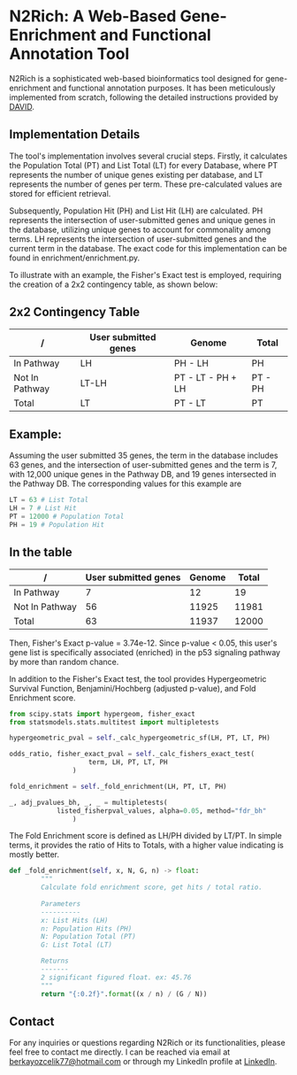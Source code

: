 # N2Rich: A Web-Based Gene-Enrichment and Functional Annotation Tool
N2Rich is a sophisticated web-based bioinformatics tool designed for gene-enrichment and functional annotation purposes. It has been meticulously implemented from scratch, following the detailed instructions provided by [DAVID](https://david.ncifcrf.gov/content.jsp?file=functional_annotation.html).

## Implementation Details
The tool's implementation involves several crucial steps. Firstly, it calculates the Population Total (PT) and List Total (LT) for every Database, where PT represents the number of unique genes existing per database, and LT represents the number of genes per term. These pre-calculated values are stored for efficient retrieval.

Subsequently, Population Hit (PH) and List Hit (LH) are calculated. PH represents the intersection of user-submitted genes and unique genes in the database, utilizing unique genes to account for commonality among terms. LH represents the intersection of user-submitted genes and the current term in the database. The exact code for this implementation can be found in enrichment/enrichment.py.

To illustrate with an example, the Fisher's Exact test is employed, requiring the creation of a 2x2 contingency table, as shown below:

2x2 Contingency Table
---------------------

| /  | User submitted genes | Genome | Total |
| ------------- | ------------- | ------------- |  ------------- |
| In Pathway  | LH  | PH - LH | PH |
| Not In Pathway | LT-LH  | PT - LT - PH + LH | PT - PH|
| Total | LT | PT - LT | PT |

Example:
-------
Assuming the user submitted 35 genes, the term in the database includes 63 genes, and the intersection of user-submitted genes and the term is 7, with 12,000 unique genes in the Pathway DB, and 19 genes intersected in the Pathway DB. The corresponding values for this example are 
```python
LT = 63 # List Total
LH = 7 # List Hit
PT = 12000 # Population Total
PH = 19 # Population Hit
```


In the table
---------------------

| / | User submitted genes | Genome | Total |
| ------------- | ------------- | ------------- |  ------------- |
| In Pathway  | 7  | 12 | 19 |
| Not In Pathway | 56  | 11925 | 11981 |
| Total | 63 | 11937 | 12000 |

Then, Fisher's Exact p-value = 3.74e-12. Since p-value < 0.05, this user's gene list is specifically associated (enriched) in the p53 signaling pathway by more than random chance.

In addition to the Fisher's Exact test, the tool provides Hypergeometric Survival Function, Benjamini/Hochberg (adjusted p-value), and Fold Enrichment score.

```python
from scipy.stats import hypergeom, fisher_exact
from statsmodels.stats.multitest import multipletests

hypergeometric_pval = self._calc_hypergeometric_sf(LH, PT, LT, PH)

odds_ratio, fisher_exact_pval = self._calc_fishers_exact_test(
                    term, LH, PT, LT, PH
                )

fold_enrichment = self._fold_enrichment(LH, PT, LT, PH)

_, adj_pvalues_bh, _, _ = multipletests(
            listed_fisherpval_values, alpha=0.05, method="fdr_bh"
                )
```

The Fold Enrichment score is defined as LH/PH divided by LT/PT. In simple terms, it provides the ratio of Hits to Totals, with a higher value indicating is mostly better.

```python
def _fold_enrichment(self, x, N, G, n) -> float:
        """
        Calculate fold enrichment score, get hits / total ratio.
        
        Parameters
        ----------
        x: List Hits (LH)
        n: Population Hits (PH)
        N: Population Total (PT)
        G: List Total (LT)

        Returns
        -------
        2 significant figured float. ex: 45.76
        """
        return "{:0.2f}".format((x / n) / (G / N))
```


Contact
-------
For any inquiries or questions regarding N2Rich or its functionalities, please feel free to contact me directly. I can be reached via email at berkayozcelik77@hotmail.com or through my LinkedIn profile at [LinkedIn](linkedin.com/in/berkay-ozcelik/).
